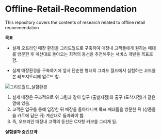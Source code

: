 # Offline-Retail-Recommendation
This repository covers the contents of research related to offline retail recommendation

**목표**

- 실제 오프라인 매장 환경을 그리드월드로 구축하여 매장내 고객들에게 원하는 매대를 방문한 후 계산대로 돌아오는 최적의 동선을 추천해주는 서비스 개발을 목표로 함.

- 실제 매장환경을 구축하기에 앞서 단순한 형태의 그리드 월드에서 실험하는 코드를 본 레포지토리에 업로드 함.
 
 ![그리드월드_실험환경](https://user-images.githubusercontent.com/61273017/101512460-5f472680-39be-11eb-83fa-703213b3d344.PNG)

1) 실제 매장은 구조적으로 위 그림과 같이 입구 (출발지점)와 출구 (도착지점)가 같은 열에 있음.
2) 고객은 입구를 통해 입장한 뒤 매장을 돌아다니며 목표 매대들을 방문한 뒤 (상품들을 카트에 담은 뒤) 계산대로 돌아와야 함.
3) 즉, 오프라인 매장내 고객의 동선은 C자형 커브를 그리게 됨.

**실험결과 중간요약**

